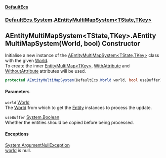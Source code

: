 #### [DefaultEcs](DefaultEcs.md 'DefaultEcs')
### [DefaultEcs.System](DefaultEcs.md#DefaultEcs_System 'DefaultEcs.System').[AEntityMultiMapSystem&lt;TState,TKey&gt;](AEntityMultiMapSystem_TState_TKey_.md 'DefaultEcs.System.AEntityMultiMapSystem&lt;TState,TKey&gt;')
## AEntityMultiMapSystem&lt;TState,TKey&gt;.AEntityMultiMapSystem(World, bool) Constructor
Initialise a new instance of the [AEntityMultiMapSystem&lt;TState,TKey&gt;](AEntityMultiMapSystem_TState_TKey_.md 'DefaultEcs.System.AEntityMultiMapSystem&lt;TState,TKey&gt;') class with the given [World](World.md 'DefaultEcs.World').  
To create the inner [EntityMultiMap&lt;TKey&gt;](EntityMultiMap_TKey_.md 'DefaultEcs.EntityMultiMap&lt;TKey&gt;'), [WithAttribute](WithAttribute.md 'DefaultEcs.System.WithAttribute') and [WithoutAttribute](WithoutAttribute.md 'DefaultEcs.System.WithoutAttribute') attributes will be used.  
```csharp
protected AEntityMultiMapSystem(DefaultEcs.World world, bool useBuffer);
```
#### Parameters
<a name='DefaultEcs_System_AEntityMultiMapSystem_TState_TKey__AEntityMultiMapSystem(DefaultEcs_World_bool)_world'></a>
`world` [World](World.md 'DefaultEcs.World')  
The [World](World.md 'DefaultEcs.World') from which to get the [Entity](Entity.md 'DefaultEcs.Entity') instances to process the update.
  
<a name='DefaultEcs_System_AEntityMultiMapSystem_TState_TKey__AEntityMultiMapSystem(DefaultEcs_World_bool)_useBuffer'></a>
`useBuffer` [System.Boolean](https://docs.microsoft.com/en-us/dotnet/api/System.Boolean 'System.Boolean')  
Whether the entities should be copied before being processed.
  
#### Exceptions
[System.ArgumentNullException](https://docs.microsoft.com/en-us/dotnet/api/System.ArgumentNullException 'System.ArgumentNullException')  
[world](AEntityMultiMapSystem_TState_TKey__AEntityMultiMapSystem(World_bool).md#DefaultEcs_System_AEntityMultiMapSystem_TState_TKey__AEntityMultiMapSystem(DefaultEcs_World_bool)_world 'DefaultEcs.System.AEntityMultiMapSystem&lt;TState,TKey&gt;.AEntityMultiMapSystem(DefaultEcs.World, bool).world') is null.
